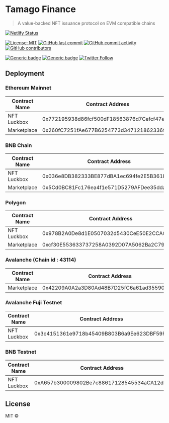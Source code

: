 # Tamago Finance

> A value-backed NFT issuance protocol on EVM compatible chains

[![Netlify Status](https://api.netlify.com/api/v1/badges/e84d4c25-ebdb-4b18-9751-5ed453015029/deploy-status)](https://app.netlify.com/sites/helpful-meerkat-01f0e9/deploys)

[![License: MIT](https://img.shields.io/badge/License-MIT-yellow.svg)](https://opensource.org/licenses/MIT)
[![GitHub last commit](https://img.shields.io/github/last-commit/tamago-finance/tamago-finance)](https://github.com/tamago-finance/tamago-finance/commits/main)
[![GitHub commit activity](https://img.shields.io/github/commit-activity/m/tamago-finance/tamago-finance)](https://github.com/tamago-finance/tamago-finance/commits/main)
[![GitHub contributors](https://img.shields.io/github/contributors-anon/tamago-finance/tamago-finance)](https://github.com/tamago-finance/tamago-finance/graphs/contributors)

[![Generic badge](https://img.shields.io/badge/homepage-view-red.svg)](https://tamago.finance/)
[![Generic badge](https://img.shields.io/badge/discord-join-green.svg)](https://discord.gg/78fax5dPqk)
[![Twitter Follow](https://img.shields.io/twitter/follow/tamagofinance?label=follow%20%40tamagofinance&style=social)](https://twitter.com/tamagofinance)

## Deployment

### Ethereum Mainnet

Contract Name | Contract Address 
--- | --- 
NFT Luckbox | 0x772195938d86fcf500dF18563876d7Cefcf47e4D
Marketplace | 0x260fC7251fAe677B6254773d347121862336fb9f

### BNB Chain

Contract Name | Contract Address 
--- | --- 
NFT Luckbox | 0x036e8DB382333BE877dBA1ec694fe2E5B361b607
Marketplace | 0x5Cd0BC81Fc176ea4f1e571D5279AFDee35dda618

### Polygon

Contract Name | Contract Address 
--- | --- 
NFT Luckbox | 0x978B2A0De8d1E0507032d5430CeE50E2CCA03D5b
Marketplace | 0xcf30E553633737258A0392D07A5062Ba2C79Ca9F

### Avalanche (Chain id : 43114) 

Contract Name | Contract Address 
--- | --- 
Marketplace | 0x42209A0A2a3D80Ad48B7D25fC6a61ad355901484

### Avalanche Fuji Testnet

Contract Name | Contract Address 
--- | --- 
NFT Luckbox | 0x3c4151361e9718b45409B803B6a9Ee623DBF59FE

### BNB Testnet

Contract Name | Contract Address 
--- | --- 
NFT Luckbox | 0xA657b300009802Be7c88617128545534aCA12dbe


## License

MIT ©
